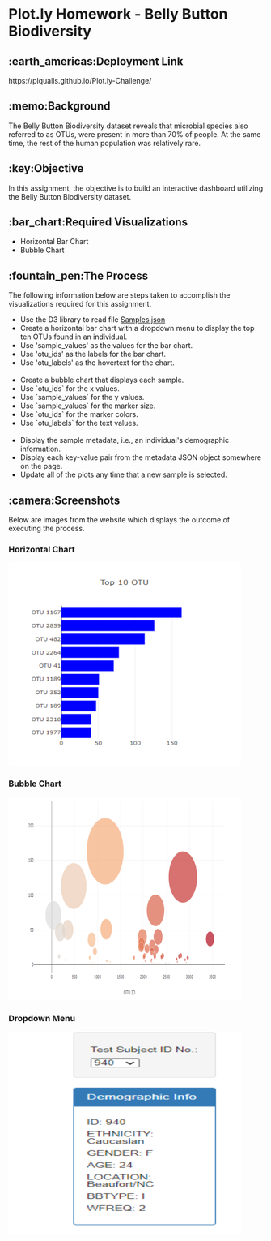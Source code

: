 <html>
<h1>Plot.ly Homework - Belly Button Biodiversity</h1>
<body>
<h2>:earth_americas:Deployment Link</h2>
https://plqualls.github.io/Plot.ly-Challenge/

<h2>:memo:Background</h2>
<p>The Belly Button Biodiversity dataset reveals that microbial species also referred to as OTUs, were present in more than 70% of people. At the same time, the rest of the human population was relatively rare.</p>

<h2>:key:Objective</h2>
<p>In this assignment, the objective is to build an interactive dashboard utilizing the Belly Button Biodiversity dataset.</p>

<h2>:bar_chart:Required Visualizations</h2>
<ul>
<li>Horizontal Bar Chart</li>
<li>Bubble Chart </li>
</ul>

<h2>:fountain_pen:The Process</h2>
<p> The following information below are steps taken to accomplish the visualizations required for this assignment.</p>
<ul>
<li>Use the D3 library to read file <a href="https://github.com/plqualls/Plot.ly-Challenge/blob/main/samples.json">Samples.json</a></li>
<li>Create a horizontal bar chart with a dropdown menu to display the top ten OTUs found in an individual.</li>
<li>Use 'sample_values' as the values for the bar chart.</li>
<li>Use 'otu_ids' as the labels for the bar chart.</li>
<li>Use 'otu_labels' as the hovertext for the chart.</li>
<br>
<li>Create a bubble chart that displays each sample.</li>
 <li>Use `otu_ids` for the x values.</li>
<li>Use `sample_values` for the y values.</li>
<li>Use `sample_values` for the marker size.</li>
<li>Use `otu_ids` for the marker colors.</li>
<li>Use `otu_labels` for the text values.</li>
<br>
<li>Display the sample metadata, i.e., an individual's demographic information.</li>
<li>Display each key-value pair from the metadata JSON object somewhere on the page.</li>
<li>Update all of the plots any time that a new sample is selected.</li>
</ul>

<h2>:camera:Screenshots</h2>
<p>Below are images from the website which displays the outcome of executing the process.</p>
<div>
<h3>Horizontal Chart</h3>
<img src="Images\Top10_OTU.png" width="460" height="400">
<h3>Bubble Chart</h3>
<img src="Images\Bubble_Chart.png" width="460" height="400">
<h3>Dropdown Menu</h3>
<img src="Images\Dropdown_menu.png" width="460" height="400">
</div>
</body>
</html>
